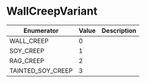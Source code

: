 # WallCreepVariant

| Enumerator          | Value | Description |
| ------------------- | ----- | ----------- |
| WALL\_CREEP         | 0     |             |
| SOY\_CREEP          | 1     |             |
| RAG\_CREEP          | 2     |             |
| TAINTED\_SOY\_CREEP | 3     |             |

